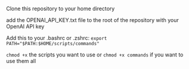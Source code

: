 Clone this repository to your home directory

add the OPENAI_API_KEY.txt file to the root of the repository with your OpenAI API key

Add this to your .bashrc or .zshrc:
`export PATH="$PATH:$HOME/scripts/commands"`

`chmod +x` the scripts you want to use or `chmod +x commands` if you want to use them all

